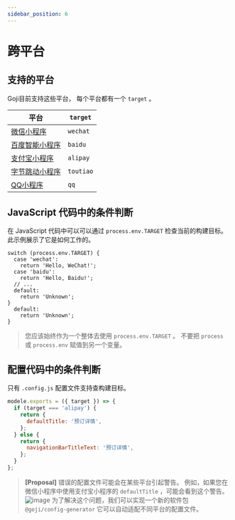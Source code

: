 ```yaml
---
sidebar_position: 6
---
```


# 跨平台

## 支持的平台

Goji目前支持这些平台， 每个平台都有一个 `target` 。

| 平台                                                                   | `target`  |
| -------------------------------------------------------------------- | --------- |
| [微信小程序](https://developers.weixin.qq.com/miniprogram/dev/framework/) | `wechat`  |
| [百度智能小程序](https://smartprogram.baidu.com/developer/index.html)       | `baidu`   |
| [支付宝小程序](https://open.alipay.com/channel/miniIndex.htm)              | `alipay`  |
| [字节跳动小程序](https://microapp.bytedance.com/)                           | `toutiao` |
| [QQ小程序](https://q.qq.com/)                                           | `qq`      |

## JavaScript 代码中的条件判断

在 JavaScript 代码中可以可以通过 `process.env.TARGET` 检查当前的构建目标。 此示例展示了它是如何工作的。

```tsx
switch (process.env.TARGET) {
  case 'wechat':
    return 'Hello, WeChat!';
  case 'baidu':
    return 'Hello, Baidu!';
  // ...
  default:
    return 'Unknown';
}
  default:
    return 'Unknown';
}
```

> 您应该始终作为一个整体去使用 `process.env.TARGET` 。 不要把 `process` 或 `process.env` 赋值到另一个变量。

## 配置代码中的条件判断

只有 `.config.js` 配置文件支持查构建目标。

```js
modele.exports = ({ target }) => {
  if (target === 'alipay') {
    return {
      defaultTitle: '预订详情',
    };
  } else {
    return {
      navigationBarTitleText: '预订详情',
    };
  }
};
```

> **[Proposal]** 错误的配置文件可能会在某些平台引起警告。 例如，如果您在微信小程序中使用支付宝小程序的 `defaultTitle` ，可能会看到这个警告。 ![image](https://user-images.githubusercontent.com/1812118/68004991-9f61b300-fcae-11e9-9892-4797f2a9da7d.png) 为了解决这个问题，我们可以实现一个新的软件包 `@goji/config-generator` 它可以自动适配不同平台的配置文件。
